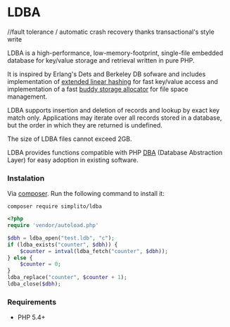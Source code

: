LDBA
====

//fault tolerance / automatic crash recovery thanks transactional's style write

LDBA is a high-performance,  low-memory-footprint, single-file embedded database for key/value storage and retrieval written in pure PHP. 

It is inspired by Erlang's Dets and Berkeley DB sofware and includes implementation of [extended linear hashing](https://en.wikipedia.org/wiki/Linear_hashing)
 for fast key/value access and implementation of a fast [buddy storage allocator](https://en.wikipedia.org/wiki/Buddy_memory_allocation) for file space management.

LDBA supports insertion and deletion of records and lookup by exact key match only. 
Applications may iterate over all records stored in a database, but
the order in which they are returned is undefined.

The size of LDBA files cannot exceed 2GB.

LDBA provides functions compatible with PHP [DBA](http://php.net/manual/en/book.dba.php) (Database Abstraction Layer) for easy adoption in existing software.

### Instalation

Via [composer](http://getcomposer.org).
Run the following command to install it:
```
composer require simplito/ldba
```

```php
<?php
require 'vendor/autoload.php'

$dbh = ldba_open("test.ldb", "c");
if (ldba_exists("counter", $dbh)) {
    $counter = intval(ldba_fetch("counter", $dbh));
} else {
    $counter = 0;
}
ldba_replace("counter", $counter + 1);
ldba_close($dbh);
```

### Requirements

* PHP 5.4+